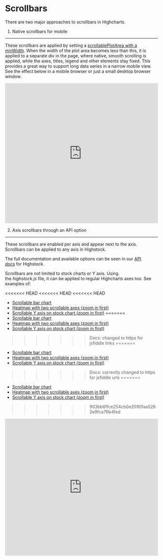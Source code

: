 Scrollbars
===

There are two major approaches to scrollbars in Highcharts.

1. Native scrollbars for mobile
--------------------------------

These scrollbars are applied by setting a [scrollablePlotArea with a minWidth](https://api.highcharts.com/highcharts/chart.scrollablePlotArea.minWidth). When the width of the plot area becomes less than this, it is applied to a separate div in the page, where native, smooth scrolling is applied, while the axes, titles, legend and other elements stay fixed. This provides a great way to support long data series in a narrow mobile view. See the effect below in a mobile browser or just a small desktop browser window.

<iframe style="width: 100%; height: 460px; border: none;" src=https://www.highcharts.com/samples/embed/highcharts/chart/scrollable-plotarea/ allow="fullscreen"></iframe>

2. Axis scrollbars through an API option
-----------------------------------------

These scrollbars are enabled per axis and appear next to the axis. Scrollbars can be applied to any axis in Highstock.

The full documentation and available options can be seen in our [API docs](https://api.highcharts.com/highstock#yAxis.scrollbar) for Highstock.

Scrollbars are not limited to stock charts or Y axis. Using the _highstock.js_ file, it can be applied to regular Highcharts axes too. See examples of:

<<<<<<< HEAD
<<<<<<< HEAD
<<<<<<< HEAD
*   [Scrollable bar chart](https://jsfiddle.net/gh/get/jquery/1.7.2/highcharts/highcharts/tree/master/samples/stock/yaxis/inverted-bar-scrollbar/)
*   [Heatmap with two scrollable axes (zoom in first)](https://jsfiddle.net/gh/get/jquery/1.7.2/highcharts/highcharts/tree/master/samples/stock/yaxis/heatmap-scrollbars/)
*   [Scrollable Y axis on stock chart (zoom in first)](https://jsfiddle.net/gh/get/jquery/1.7.2/highcharts/highcharts/tree/master/samples/stock/yaxis/scrollbar/)
=======
*   [Scrollable bar chart](https://jsfiddlefiddle.net/gh/get/jquery/1.7.2/highcharts/highcharts/tree/master/samples/stock/yaxis/inverted-bar-scrollbar/)
*   [Heatmap with two scrollable axes (zoom in first)](https://jsfiddlefiddle.net/gh/get/jquery/1.7.2/highcharts/highcharts/tree/master/samples/stock/yaxis/heatmap-scrollbars/)
*   [Scrollable Y axis on stock chart (zoom in first)](https://jsfiddlefiddle.net/gh/get/jquery/1.7.2/highcharts/highcharts/tree/master/samples/stock/yaxis/scrollbar/)
>>>>>>> Docs: changed to https for jsfiddle links
=======
*   [Scrollable bar chart](https://jsfiddle.net/gh/get/jquery/1.7.2/highcharts/highcharts/tree/master/samples/stock/yaxis/inverted-bar-scrollbar/)
*   [Heatmap with two scrollable axes (zoom in first)](https://jsfiddle.net/gh/get/jquery/1.7.2/highcharts/highcharts/tree/master/samples/stock/yaxis/heatmap-scrollbars/)
*   [Scrollable Y axis on stock chart (zoom in first)](https://jsfiddle.net/gh/get/jquery/1.7.2/highcharts/highcharts/tree/master/samples/stock/yaxis/scrollbar/)
>>>>>>> Docs: correctly changed to https for jsfiddle urls
=======
*   [Scrollable bar chart](https://jsfiddle.net/gh/get/jquery/1.7.2/highcharts/highcharts/tree/master/samples/stock/yaxis/inverted-bar-scrollbar/)
*   [Heatmap with two scrollable axes (zoom in first)](https://jsfiddle.net/gh/get/jquery/1.7.2/highcharts/highcharts/tree/master/samples/stock/yaxis/heatmap-scrollbars/)
*   [Scrollable Y axis on stock chart (zoom in first)](https://jsfiddle.net/gh/get/jquery/1.7.2/highcharts/highcharts/tree/master/samples/stock/yaxis/scrollbar/)
>>>>>>> 903bb6ffce254cb0e2090faa5262e9fca76b4fed

<iframe width="100%" height="450" style="border: none;" src=https://www.highcharts.com/samples/embed/stock/yaxis/inverted-bar-scrollbar allow="fullscreen"></iframe>
